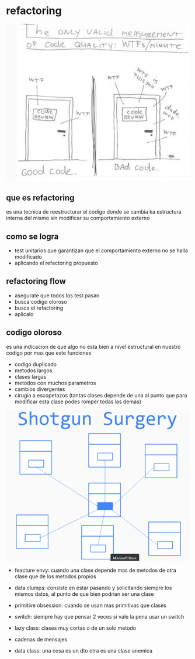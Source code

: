 # refactoring 

![alt text](image-48.png)

## que es refactoring

es una tecnica de reestructurar el codigo donde se cambia ka estructura interna del mismo sin modificar su comportamiento externo

## como se logra 

- test unitarios que garantizan que el comportamiento externo no se halla modificado
- aplicando el refactoring propuesto

## refactoring flow

- asegurate que todos los test pasan
- busca codigo oloroso
- busca el refactoring
- aplicalo

## codigo oloroso

es una indicacion de que algo no esta bien a nivel estructural en nuestro codigo por mas que este funciones

- codigo duplicado
- metodos largos
- clases largas
- metodos con muchos parametros
- cambios divergentes
- cirugia a escopetazos (tantas clases depende de una al punto que para modificar esta clase podes romper todas las demas)

![alt text](image-49.png)

- feacture envy: cuando una clase depende mas de metodos de otra clase que de los metodos propios

- data clumps: consiste en estar pasando y solicitando siempre los mismos datos, al punto de que bien podrian ser una clase
- primitive obsession: cuando se usan mas primitivas que clases
- switch: siempre hay que pensar 2 veces si vale la pena usar un switch
- lazy class: clases muy cortas o de un solo metodo
- cadenas de mensajes
- data class: una cosa es un dto otra es una clase anemica
